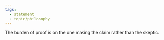 ```yaml
---
tags: 
  - statement
  - topic/philosophy
---
```

The burden of proof is on the one making the claim rather than the skeptic.

